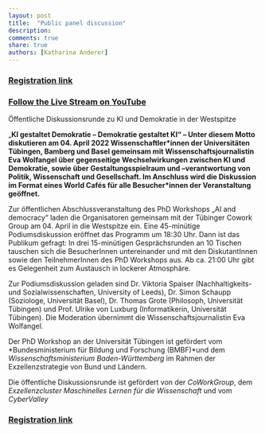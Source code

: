 ```yaml
---
layout: post
title:  "Public panel discussion"
description: 
comments: true
share: true
authors: [Katharina Anderer]
---
```




### [Registration link](https://www.coworkgroup.de/wir/events/event-details?tx_sfeventmgt_pievent%5Baction%5D=detail&tx_sfeventmgt_pievent%5Bcontroller%5D=Event&tx_sfeventmgt_pievent%5Bevent%5D=209&cHash=96bef29bd931ef141bd7f1c94540d9b7)

### [Follow the Live Stream on YouTube](https://www.youtube.com/TubingenML)



Öffentliche Diskussionsrunde zu KI und Demokratie in der Westspitze

„**KI gestaltet Demokratie – Demokratie gestaltet KI“ – Unter diesem Motto diskutieren am 04. April 2022 Wissenschaftler\*innen der Universitäten Tübingen, Bamberg und Basel gemeinsam mit Wissenschaftsjournalistin Eva Wolfangel über gegenseitige Wechselwirkungen zwischen KI und Demokratie, sowie über Gestaltungsspielraum und –verantwortung von Politik, Wissenschaft und Gesellschaft. Im Anschluss wird die Diskussion im Format eines World Cafés für alle Besucher\*innen der Veranstaltung geöffnet.**

Zur öffentlichen Abschlussveranstaltung des PhD Workshops „AI and democracy“ laden die Organisatoren gemeinsam mit der Tübinger Cowork Group am 04. April in die Westspitze ein. Eine 45-minütige Podiumsdiskussion eröffnet das Programm um 18:30 Uhr. Dann ist das Publikum gefragt: In drei 15-minütigen Gesprächsrunden an 10 Tischen tauschen sich die BesucherInnen untereinander und mit den DiskutantInnen sowie den TeilnehmerInnen des PhD Workshops aus. Ab ca. 21:00 Uhr gibt es Gelegenheit zum Austausch in lockerer Atmosphäre.

Zur Podiumsdiskussion geladen sind Dr. Viktoria Spaiser (Nachhaltigkeits- und Sozialwissenschaften, University of Leeds), Dr. Simon Schaupp (Soziologe, Universität Basel), Dr. Thomas Grote (Philosoph,  Universität Tübingen) und Prof. Ulrike von Luxburg (Informatikerin, Universität Tübingen). Die Moderation übernimmt die Wissenschaftsjournalistin Eva Wolfangel. 

Der PhD Workshop an der Universität Tübingen ist gefördert vom *Bundesministerium für Bildung und Forschung (BMBF)*und dem *Wissenschaftsministerium Baden-Württemberg* im Rahmen der Exzellenzstrategie von Bund und Ländern.

Die öffentliche Diskussionsrunde ist gefördert von der *CoWorkGroup*, dem *Exzellenzcluster Maschinelles Lernen für die Wissenschaft* und vom *CyberValley*



### [Registration link](https://www.coworkgroup.de/wir/events/event-details?tx_sfeventmgt_pievent%5Baction%5D=detail&tx_sfeventmgt_pievent%5Bcontroller%5D=Event&tx_sfeventmgt_pievent%5Bevent%5D=209&cHash=96bef29bd931ef141bd7f1c94540d9b7)

